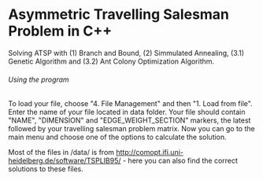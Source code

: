 # Asymmetric Travelling Salesman Problem in C++
Solving ATSP with (1) Branch and Bound, (2) Simmulated Annealing, (3.1) Genetic Algorithm and (3.2) Ant Colony Optimization Algorithm.

<h6>Using the program</h6>
To load your file, choose "4. File Management" and then "1. Load from file". Enter the name of your file located in data folder. Your file should contain "NAME", "DIMENSION" and "EDGE_WEIGHT_SECTION" markers, the latest followed by your travelling salesman problem matrix. 
Now you can go to the main menu and choose one of the options to calculate the solution.

Most of the files in /data/ is from http://comopt.ifi.uni-heidelberg.de/software/TSPLIB95/ - here you can also find the correct solutions to these files.
